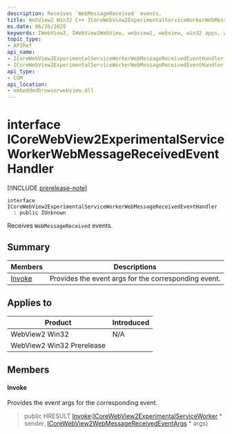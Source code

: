 ```yaml
---
description: Receives `WebMessageReceived` events.
title: WebView2 Win32 C++ ICoreWebView2ExperimentalServiceWorkerWebMessageReceivedEventHandler
ms.date: 06/26/2025
keywords: IWebView2, IWebView2WebView, webview2, webview, win32 apps, win32, edge, ICoreWebView2, ICoreWebView2Controller, browser control, edge html, ICoreWebView2ExperimentalServiceWorkerWebMessageReceivedEventHandler
topic_type: 
- APIRef
api_name:
- ICoreWebView2ExperimentalServiceWorkerWebMessageReceivedEventHandler
- ICoreWebView2ExperimentalServiceWorkerWebMessageReceivedEventHandler.Invoke
api_type:
- COM
api_location:
- embeddedbrowserwebview.dll
---
```


# interface ICoreWebView2ExperimentalServiceWorkerWebMessageReceivedEventHandler

[!INCLUDE [prerelease-note](../includes/prerelease-note.md)]

```
interface ICoreWebView2ExperimentalServiceWorkerWebMessageReceivedEventHandler
  : public IUnknown
```

Receives `WebMessageReceived` events.

## Summary

 Members                        | Descriptions
--------------------------------|---------------------------------------------
[Invoke](#invoke) | Provides the event args for the corresponding event.

## Applies to

Product                         | Introduced
--------------------------------|---------------------------------------------
WebView2 Win32            |    N/A
WebView2 Win32 Prerelease |    

## Members

#### Invoke

Provides the event args for the corresponding event.

> public HRESULT [Invoke](#invoke)([ICoreWebView2ExperimentalServiceWorker](icorewebview2experimentalserviceworker.md#icorewebview2experimentalserviceworker) * sender, [ICoreWebView2WebMessageReceivedEventArgs](icorewebview2webmessagereceivedeventargs.md#icorewebview2webmessagereceivedeventargs) * args)

